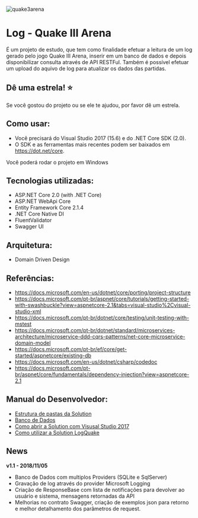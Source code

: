 ![quake3arena](https://user-images.githubusercontent.com/44147082/47756229-0a357400-dc80-11e8-8b9f-37dc9e054c42.jpeg)

# Log - Quake III Arena
É um projeto de estudo, que tem como finalidade efetuar a leitura de um log gerado pelo jogo Quake III Arena, inserir em um banco de dados e depois disponibilizar consulta através de API RESTFul. Também é possível efetuar um upload do aquivo de log para atualizar os dados das partidas.

## Dê uma estrela! :star:
Se você gostou do projeto ou se ele te ajudou, por favor dê um estrela.

## Como usar:
- Você precisará do Visual Studio 2017 (15.6) e do .NET Core SDK (2.0).
- O SDK e as ferramentas mais recentes podem ser baixados em https://dot.net/core.

Você poderá rodar o projeto em Windows

## Tecnologias utilizadas:
- ASP.NET Core 2.0 (with .NET Core)
- ASP.NET WebApi Core
- Entity Framework Core 2.1.4
- .NET Core Native DI
- FluentValidator
- Swagger UI

## Arquitetura:
- Domain Driven Design 

## Referências:
- https://docs.microsoft.com/en-us/dotnet/core/porting/project-structure
- https://docs.microsoft.com/pt-br/aspnet/core/tutorials/getting-started-with-swashbuckle?view=aspnetcore-2.1&tabs=visual-studio%2Cvisual-studio-xml
- https://docs.microsoft.com/pt-br/dotnet/core/testing/unit-testing-with-mstest
- https://docs.microsoft.com/pt-br/dotnet/standard/microservices-architecture/microservice-ddd-cqrs-patterns/net-core-microservice-domain-model
- https://docs.microsoft.com/pt-br/ef/core/get-started/aspnetcore/existing-db
- https://docs.microsoft.com/en-us/dotnet/csharp/codedoc
- https://docs.microsoft.com/pt-br/aspnet/core/fundamentals/dependency-injection?view=aspnetcore-2.1

## Manual do Desenvolvedor:
- [Estrutura de pastas da Solution](docs/ESTRUTURA.md)
- [Banco de Dados](docs/ESTRUTURABD.md)
- [Como abrir a Solution com Visusal Studio 2017](docs/VS2017.md)
- [Como utilizar a Solution LogQuake](docs/UTILIZAR.md)


## News

**v1.1 - 2018/11/05**
- Banco de Dados com multiplos Providers (SQLite e SqlServer)
- Gravação de log através do provider Microsoft Logging
- Criação de ResponseBase com lista de notificações para devolver ao usuário e sistema, mensagens retornadas da API
- Melhorias no contrato Swagger, criação de exemplos json para retorno e melhor detalhamento dos parâmetros de request.

